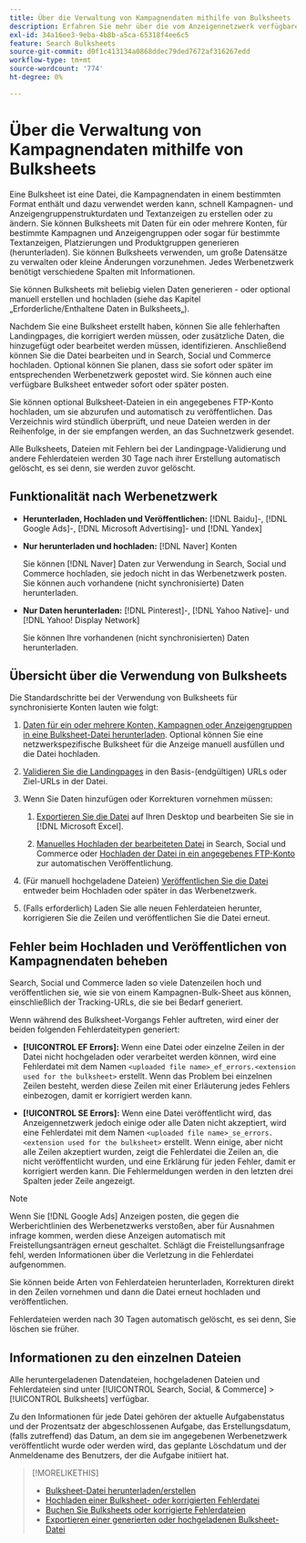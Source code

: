 ```yaml
---
title: Über die Verwaltung von Kampagnendaten mithilfe von Bulksheets
description: Erfahren Sie mehr über die vom Anzeigennetzwerk verfügbaren Bulksheet-Funktionen, den Bulksheet-Workflow und die Fehlerbehandlung.
exl-id: 34a16ee3-9eba-4b8b-a5ca-65318f4ee6c5
feature: Search Bulksheets
source-git-commit: d0f1c413134a0868ddec79ded7672af316267edd
workflow-type: tm+mt
source-wordcount: '774'
ht-degree: 0%

---
```


# Über die Verwaltung von Kampagnendaten mithilfe von Bulksheets

Eine Bulksheet ist eine Datei, die Kampagnendaten in einem bestimmten Format enthält und dazu verwendet werden kann, schnell Kampagnen- und Anzeigengruppenstrukturdaten und Textanzeigen zu erstellen oder zu ändern. Sie können Bulksheets mit Daten für ein oder mehrere Konten, für bestimmte Kampagnen und Anzeigengruppen oder sogar für bestimmte Textanzeigen, Platzierungen und Produktgruppen generieren (herunterladen). Sie können Bulksheets verwenden, um große Datensätze zu verwalten oder kleine Änderungen vorzunehmen. Jedes Werbenetzwerk benötigt verschiedene Spalten mit Informationen.

Sie können Bulksheets mit beliebig vielen Daten generieren - oder optional manuell erstellen und hochladen (siehe das Kapitel „Erforderliche/Enthaltene Daten in Bulksheets„).

Nachdem Sie eine Bulksheet erstellt haben, können Sie alle fehlerhaften Landingpages, die korrigiert werden müssen, oder zusätzliche Daten, die hinzugefügt oder bearbeitet werden müssen, identifizieren. Anschließend können Sie die Datei bearbeiten und in Search, Social und Commerce hochladen. Optional können Sie planen, dass sie sofort oder später im entsprechenden Werbenetzwerk gepostet wird. Sie können auch eine verfügbare Bulksheet entweder sofort oder später posten.

Sie können optional Bulksheet-Dateien in ein angegebenes FTP-Konto hochladen, um sie abzurufen und automatisch zu veröffentlichen. Das Verzeichnis wird stündlich überprüft, und neue Dateien werden in der Reihenfolge, in der sie empfangen werden, an das Suchnetzwerk gesendet.

Alle Bulksheets, Dateien mit Fehlern bei der Landingpage-Validierung und andere Fehlerdateien werden 30 Tage nach ihrer Erstellung automatisch gelöscht, es sei denn, sie werden zuvor gelöscht.

## Funktionalität nach Werbenetzwerk

* **Herunterladen, Hochladen und Veröffentlichen:** [!DNL Baidu]-, [!DNL Google Ads]-, [!DNL Microsoft Advertising]- und [!DNL Yandex]

* **Nur herunterladen und hochladen:** [!DNL Naver] Konten

  Sie können [!DNL Naver] Daten zur Verwendung in Search, Social und Commerce hochladen, sie jedoch nicht in das Werbenetzwerk posten. Sie können auch vorhandene (nicht synchronisierte) Daten herunterladen.

* **Nur Daten herunterladen:** [!DNL Pinterest]-, [!DNL Yahoo Native]- und [!DNL Yahoo! Display Network]

  Sie können Ihre vorhandenen (nicht synchronisierten) Daten herunterladen.

## Übersicht über die Verwendung von Bulksheets

Die Standardschritte bei der Verwendung von Bulksheets für synchronisierte Konten lauten wie folgt:

<!-- insert image
  [EDIT/RECREATE FILE to replace "search engine"]
-->

1. [Daten für ein oder mehrere Konten, Kampagnen oder Anzeigengruppen in eine Bulksheet-Datei herunterladen](bulksheet-download.md). Optional können Sie eine netzwerkspezifische Bulksheet für die Anzeige manuell ausfüllen und die Datei hochladen.

1. [Validieren Sie die Landingpages](bulksheet-validate-landing-pages.md) in den Basis-(endgültigen) URLs oder Ziel-URLs in der Datei.

1. Wenn Sie Daten hinzufügen oder Korrekturen vornehmen müssen:

   1. [Exportieren Sie die Datei](bulksheet-export.md) auf Ihren Desktop und bearbeiten Sie sie in [!DNL Microsoft Excel].

   1. [Manuelles Hochladen der bearbeiteten Datei](bulksheet-upload.md) in Search, Social und Commerce oder [Hochladen der Datei in ein angegebenes FTP-Konto](bulksheet-ftp-account.md) zur automatischen Veröffentlichung.

1. (Für manuell hochgeladene Dateien) [Veröffentlichen Sie die Datei](bulksheet-post.md) entweder beim Hochladen oder später in das Werbenetzwerk.

1. (Falls erforderlich) Laden Sie alle neuen Fehlerdateien herunter, korrigieren Sie die Zeilen und veröffentlichen Sie die Datei erneut.

## Fehler beim Hochladen und Veröffentlichen von Kampagnendaten beheben

Search, Social und Commerce laden so viele Datenzeilen hoch und veröffentlichen sie, wie sie von einem Kampagnen-Bulk-Sheet aus können, einschließlich der Tracking-URLs, die sie bei Bedarf generiert.

Wenn während des Bulksheet-Vorgangs Fehler auftreten, wird einer der beiden folgenden Fehlerdateitypen generiert:

* **[!UICONTROL EF Errors]:** Wenn eine Datei oder einzelne Zeilen in der Datei nicht hochgeladen oder verarbeitet werden können, wird eine Fehlerdatei mit dem Namen `<uploaded file name>_ef_errors.<extension used for the bulksheet>` erstellt. Wenn das Problem bei einzelnen Zeilen besteht, werden diese Zeilen mit einer Erläuterung jedes Fehlers einbezogen, damit er korrigiert werden kann.

* **[!UICONTROL SE Errors]:** Wenn eine Datei veröffentlicht wird, das Anzeigennetzwerk jedoch einige oder alle Daten nicht akzeptiert, wird eine Fehlerdatei mit dem Namen `<uploaded file name>_se_errors.<extension used for the bulksheet>` erstellt. Wenn einige, aber nicht alle Zeilen akzeptiert wurden, zeigt die Fehlerdatei die Zeilen an, die nicht veröffentlicht wurden, und eine Erklärung für jeden Fehler, damit er korrigiert werden kann. Die Fehlermeldungen werden in den letzten drei Spalten jeder Zeile angezeigt.

>[!NOTE]
>
>Wenn Sie [!DNL Google Ads] Anzeigen posten, die gegen die Werberichtlinien des Werbenetzwerks verstoßen, aber für Ausnahmen infrage kommen, werden diese Anzeigen automatisch mit Freistellungsanträgen erneut geschaltet. Schlägt die Freistellungsanfrage fehl, werden Informationen über die Verletzung in die Fehlerdatei aufgenommen.

Sie können beide Arten von Fehlerdateien herunterladen, Korrekturen direkt in den Zeilen vornehmen und dann die Datei erneut hochladen und veröffentlichen.

Fehlerdateien werden nach 30 Tagen automatisch gelöscht, es sei denn, Sie löschen sie früher.

## Informationen zu den einzelnen Dateien

Alle heruntergeladenen Datendateien, hochgeladenen Dateien und Fehlerdateien sind unter [!UICONTROL Search, Social, & Commerce] > [!UICONTROL Bulksheets] verfügbar.

Zu den Informationen für jede Datei gehören der aktuelle Aufgabenstatus und der Prozentsatz der abgeschlossenen Aufgabe, das Erstellungsdatum, (falls zutreffend) das Datum, an dem sie im angegebenen Werbenetzwerk veröffentlicht wurde oder werden wird, das geplante Löschdatum und der Anmeldename des Benutzers, der die Aufgabe initiiert hat.

>[!MORELIKETHIS]
>
>* [Bulksheet-Datei herunterladen/erstellen](/help/search-social-commerce/campaign-management/bulksheets/bulksheet-download.md)
>* [Hochladen einer Bulksheet- oder korrigierten Fehlerdatei](bulksheet-upload.md)
>* [Buchen Sie Bulksheets oder korrigierte Fehlerdateien](bulksheet-post.md)
>* [Exportieren einer generierten oder hochgeladenen Bulksheet-Datei](bulksheet-export.md)
